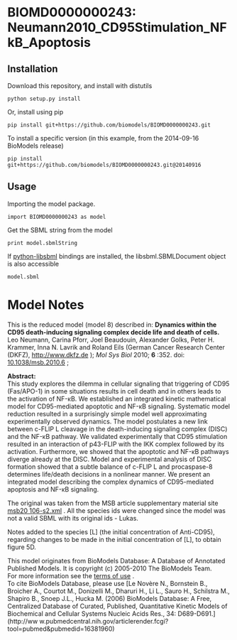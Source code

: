 # BIOMD0000000243: Neumann2010_CD95Stimulation_NFkB_Apoptosis

## Installation

Download this repository, and install with distutils

`python setup.py install`

Or, install using pip

`pip install git+https://github.com/biomodels/BIOMD0000000243.git`

To install a specific version (in this example, from the 2014-09-16 BioModels release)

`pip install git+https://github.com/biomodels/BIOMD0000000243.git@20140916`

## Usage

Importing the model package.

`import BIOMD0000000243 as model`

Get the SBML string from the model

`print model.sbmlString`

If [python-libsbml](https://pypi.python.org/pypi/python-libsbml) bindings are
installed, the libsbml.SBMLDocument object is also accessible

`model.sbml`


# Model Notes


This is the reduced model (model 8) described in: **Dynamics within the CD95
death-inducing signaling complex decide life and death of cells.**  
Leo Neumann, Carina Pforr, Joel Beaudouin, Alexander Golks, Peter H. Krammer,
Inna N. Lavrik and Roland Eils (German Cancer Research Center (DKFZ),
<http://www.dkfz.de> ); _Mol Sys Biol_ 2010; **6** :352. doi:
[10.1038/msb.2010.6](http://dx.doi.org/10.1038/msb.2010.6) ;

**Abstract:**   
This study explores the dilemma in cellular signaling that triggering of CD95
(Fas/APO-1) in some situations results in cell death and in others leads to
the activation of NF-κB. We established an integrated kinetic mathematical
model for CD95-mediated apoptotic and NF-κB signaling. Systematic model
reduction resulted in a surprisingly simple model well approximating
experimentally observed dynamics. The model postulates a new link between
c-FLIP L cleavage in the death-inducing signaling complex (DISC) and the NF-κB
pathway. We validated experimentally that CD95 stimulation resulted in an
interaction of p43-FLIP with the IKK complex followed by its activation.
Furthermore, we showed that the apoptotic and NF-κB pathways diverge already
at the DISC. Model and experimental analysis of DISC formation showed that a
subtle balance of c-FLIP L and procaspase-8 determines life/death decisions in
a nonlinear manner. We present an integrated model describing the complex
dynamics of CD95-mediated apoptosis and NF-κB signaling.

The original was taken from the MSB article supplementary material site [msb20
106-s2.xml](http://www.nature.com/msb/journal/v6/n1/suppinfo/msb20106_S1.html)
. All the species ids were changed since the model was not a valid SBML with
its original ids - Lukas.

Notes added to the species [L] (the initial concentration of Anti-CD95),
regarding changes to be made in the initial concentration of [L], to obtain
figure 5D.

This model originates from BioModels Database: A Database of Annotated
Published Models. It is copyright (c) 2005-2010 The BioModels Team.  
For more information see the [terms of
use](http://www.ebi.ac.uk/biomodels/legal.html) .  
To cite BioModels Database, please use [Le Novère N., Bornstein B., Broicher
A., Courtot M., Donizelli M., Dharuri H., Li L., Sauro H., Schilstra M.,
Shapiro B., Snoep J.L., Hucka M. (2006) BioModels Database: A Free,
Centralized Database of Curated, Published, Quantitative Kinetic Models of
Biochemical and Cellular Systems Nucleic Acids Res., 34: D689-D691.](http://ww
w.pubmedcentral.nih.gov/articlerender.fcgi?tool=pubmed&pubmedid=16381960)


